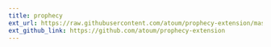 ```yaml
---
title: prophecy
ext_url: https://raw.githubusercontent.com/atoum/prophecy-extension/master/README.md
ext_github_link: https://github.com/atoum/prophecy-extension
---
```


